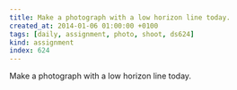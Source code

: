 ```yaml
---
title: Make a photograph with a low horizon line today.
created_at: 2014-01-06 01:00:00 +0100
tags: [daily, assignment, photo, shoot, ds624]
kind: assignment
index: 624
---
```


Make a photograph with a low horizon line today.
